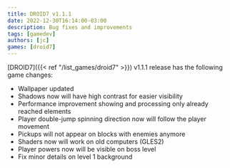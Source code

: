 ```yaml
---
title: DROID7 v1.1.1
date: 2022-12-30T16:14:00-03:00
description: Bug fixes and improvements
tags: [gamedev]
authors: [jc]
games: [droid7]
---
```


[DROID7]({{< ref "/list_games/droid7" >}}) v1.1.1 release has the following game changes:

-   Wallpaper updated
-   Shadows now will have high contrast for easier visibility
-   Performance improvement showing and processing only already reached elements
-   Player double-jump spinning direction now will follow the player movement
-   Pickups will not appear on blocks with enemies anymore
-   Shaders now will work on old computers (GLES2)
-   Player powers now will be visible on boss level
-   Fix minor details on level 1 background
